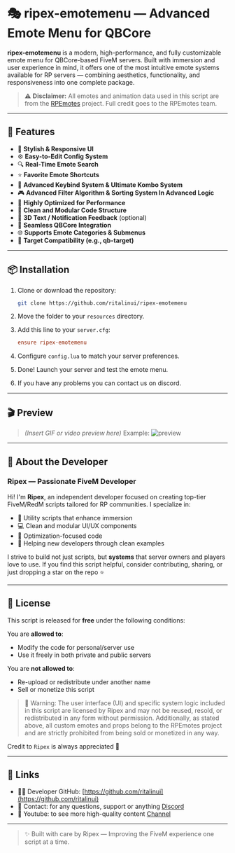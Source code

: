 # 🎭 ripex-emotemenu — Advanced Emote Menu for QBCore

**ripex-emotemenu** is a modern, high-performance, and fully customizable emote menu for QBCore-based FiveM servers. Built with immersion and user experience in mind, it offers one of the most intuitive emote systems available for RP servers — combining aesthetics, functionality, and responsiveness into one complete package.

> ⚠️ **Disclaimer:** All emotes and animation data used in this script are from the [RPEmotes]() project. Full credit goes to the RPEmotes team.

---

## 🚀 Features

* 🎨 **Stylish & Responsive UI**
* ⚙️ **Easy-to-Edit Config System**
* 🔍 **Real-Time Emote Search**
* ⭐ **Favorite Emote Shortcuts**
* 🔁 **Advanced Keybind System & Ultimate Kombo System**
* 🎮 **Advanced Filter Algorithm & Sorting System In Advanced Logic**
* 🚀 **Highly Optimized for Performance**
* 🧱 **Clean and Modular Code Structure**
* 💬 **3D Text / Notification Feedback** (optional)
* 🧩 **Seamless QBCore Integration**
* 🌐 **Supports Emote Categories & Submenus**
* 🎯 **Target Compatibility (e.g., qb-target)**

---

## 📦 Installation

1. Clone or download the repository:

   ```bash
   git clone https://github.com/ritalinui/ripex-emotemenu
   ```
2. Move the folder to your `resources` directory.
3. Add this line to your `server.cfg`:

   ```cfg
   ensure ripex-emotemenu
   ```
4. Configure `config.lua` to match your server preferences.
5. Done! Launch your server and test the emote menu.
6. If you have any problems you can contact us on discord. 

---

## 🎬 Preview

> *(Insert GIF or video preview here)*
> Example:
> ![preview](https://your-image-link.com/preview.gif)

---

## 👤 About the Developer

### Ripex — Passionate FiveM Developer

Hi! I'm **Ripex**, an independent developer focused on creating top-tier FiveM/RedM scripts tailored for RP communities. I specialize in:

* 🔧 Utility scripts that enhance immersion
* 💻 Clean and modular UI/UX components
* 🎯 Optimization-focused code
* 🧠 Helping new developers through clean examples

I strive to build not just scripts, but **systems** that server owners and players love to use. If you find this script helpful, consider contributing, sharing, or just dropping a star on the repo ⭐

---

## 📃 License

This script is released for **free** under the following conditions:

You are **allowed to**:

* Modify the code for personal/server use
* Use it freely in both private and public servers

You are **not allowed to**:

* Re-upload or redistribute under another name
* Sell or monetize this script
> 🛑 Warning: The user interface (UI) and specific system logic included in this script are licensed by Ripex and may not be reused, resold, or redistributed in any form without permission. Additionally, as stated above, all custom emotes and props belong to the RPEmotes project and are strictly prohibited from being sold or monetized in any way.

Credit to `Ripex` is always appreciated 💖

---

## 🔗 Links

* 🧑‍💻 Developer GitHub: [https://github.com/ritalinui](https://github.com/ritalinui)
* 💬 Contact: for any questions, support or anything [Discord](https://discord.gg/ShAVkSFnXQ)
* 🎥 Youtube: to see more high-quality content [Channel](https://www.youtube.com/@ripexv)

---

> ✨ Built with care by Ripex — Improving the FiveM experience one script at a time.
